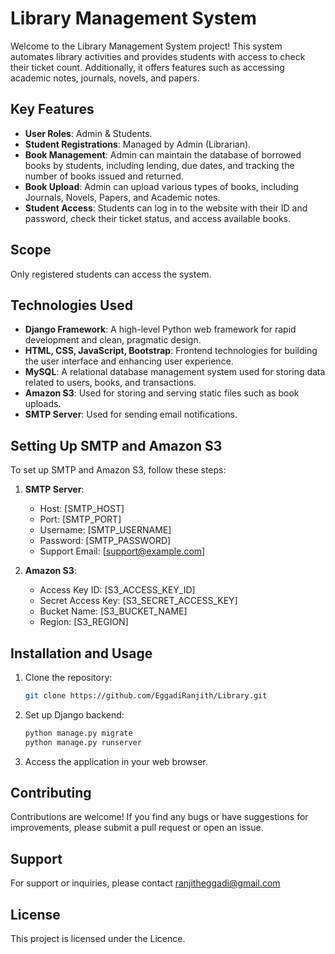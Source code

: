
# Library Management System

Welcome to the Library Management System project! This system automates library activities and provides students with access to check their ticket count. Additionally, it offers features such as accessing academic notes, journals, novels, and papers.

## Key Features

- **User Roles**: Admin & Students.
- **Student Registrations**: Managed by Admin (Librarian).
- **Book Management**: Admin can maintain the database of borrowed books by students, including lending, due dates, and tracking the number of books issued and returned.
- **Book Upload**: Admin can upload various types of books, including Journals, Novels, Papers, and Academic notes.
- **Student Access**: Students can log in to the website with their ID and password, check their ticket status, and access available books.

## Scope

Only registered students can access the system.

## Technologies Used

- **Django Framework**: A high-level Python web framework for rapid development and clean, pragmatic design.
- **HTML, CSS, JavaScript, Bootstrap**: Frontend technologies for building the user interface and enhancing user experience.
- **MySQL**: A relational database management system used for storing data related to users, books, and transactions.
- **Amazon S3**: Used for storing and serving static files such as book uploads.
- **SMTP Server**: Used for sending email notifications.

## Setting Up SMTP and Amazon S3

To set up SMTP and Amazon S3, follow these steps:

1. **SMTP Server**:
   - Host: [SMTP_HOST]
   - Port: [SMTP_PORT]
   - Username: [SMTP_USERNAME]
   - Password: [SMTP_PASSWORD]
   - Support Email: [support@example.com]

2. **Amazon S3**:
   - Access Key ID: [S3_ACCESS_KEY_ID]
   - Secret Access Key: [S3_SECRET_ACCESS_KEY]
   - Bucket Name: [S3_BUCKET_NAME]
   - Region: [S3_REGION]

## Installation and Usage

1. Clone the repository:
   ```bash
   git clone https://github.com/EggadiRanjith/Library.git
   ```

2. Set up Django backend:
   ```bash
   python manage.py migrate
   python manage.py runserver
   ```

3. Access the application in your web browser.

## Contributing

Contributions are welcome! If you find any bugs or have suggestions for improvements, please submit a pull request or open an issue.

## Support

For support or inquiries, please contact ranjitheggadi@gmail.com

## License

This project is licensed under the Licence.
